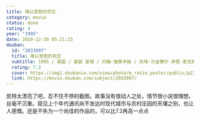 ```yaml
---
title: 难以宽慰的农庄
category: movie
status: done
rating: 4
year: "1995"
date: 2019-12-30 05:21:23
douban:
  id: "2033097"
  title: 难以宽慰的农庄
  subtitle: 1995 / 英国 / 喜剧 爱情 / 约翰·施莱辛格 / 凯特·贝金赛尔 伊恩·麦克莱恩
  rating: 7.2
  cover: https://img1.doubanio.com/view/photo/m_ratio_poster/public/p2209480618.jpg
  link: https://movie.douban.com/subject/2033097/
---
```


凯特太漂亮了吧，忍不住不停的截图。故事没有很动人之处，情节很小说很理想，丝毫不沉重。窥见上个年代通讯尚不发达时现代城市与农村庄园的天壤之别，也让人感慨。还是不失为一个尚佳的作品的，可以比7.2再高一点点